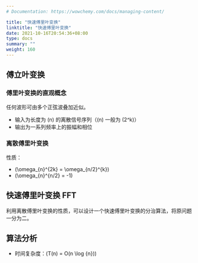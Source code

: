 ```yaml
---
# Documentation: https://wowchemy.com/docs/managing-content/

title: "快速傅里叶变换"
linktitle: "快速傅里叶变换"
date: 2021-10-16T20:54:36+08:00
type: docs
summary: ""
weight: 160
---
```


<!--more-->

## 傅立叶变换

### 傅里叶变换的直观概念

任何波形可由多个正弦波叠加近似。

- 输入为长度为 \(n\) 的离散信号序列（\(n\) 一般为 \(2^k\)）
- 输出为一系列频率上的振幅和相位

### 离散傅里叶变换

性质：

- \(\omega_{n}^{2k} = \omega_{n/2}^{k}\)
- \(\omega_{n}^{n/2} = -1\)

## 快速傅里叶变换 FFT

利用离散傅里叶变换的性质，可以设计一个快速傅里叶变换的分治算法，将原问题一分为二。

## 算法分析

- 时间复杂度：\(T(n) = O(n \log {n})\)